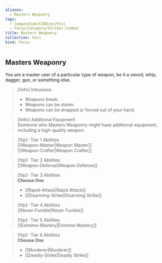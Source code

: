 ```yaml
---
aliases:
  - Masters Weaponry
tags:
  - Compendium/CSRD/en/Foci
  - Focus/Category/Striker-Combat
title: Masters Weaponry
collection: Foci
kind: Focus
---
```

## Masters Weaponry  
You are a master user of a particular type of weapon, be it a sword, whip, dagger, gun, or something else.  

>[!info] Intrusions  
>- Weapons break.  
>- Weapons can be stolen.  
>- Weapons can be dropped or forced out of your hand.  

>[!info] Additional Equipment  
>Someone who Masters Weaponry might have additional equipment, including a high-quality weapon.  


>[!tip]- Tier 1 Abilities  
> [[Weapon-Master|Weapon Master]]  
> [[Weapon-Crafter|Weapon Crafter]]  


>[!tip]- Tier 2 Abilities  
> [[Weapon-Defense|Weapon Defense]]  


>[!tip]- Tier 3 Abilities  
> **Choose One**  
>- [[Rapid-Attack|Rapid Attack]]  
>- [[Disarming-Strike|Disarming Strike]]  


>[!tip]- Tier 4 Abilities  
> [[Never-Fumble|Never Fumble]]  


>[!tip]- Tier 5 Abilities  
> [[Extreme-Mastery|Extreme Mastery]]  


>[!tip]- Tier 6 Abilities  
> **Choose One**  
>- [[Murderer|Murderer]]  
>- [[Deadly-Strike|Deadly Strike]]
